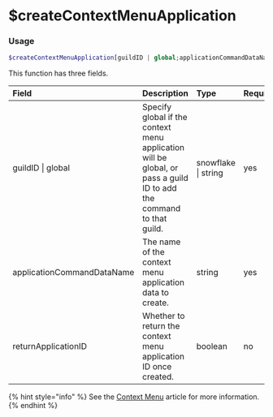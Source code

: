 # $createContextMenuApplication
### Usage
```php
$createContextMenuApplication[guildID | global;applicationCommandDataName;returnApplicationID]
```
This function has three fields.

| Field | Description | Type | Required
| :---- | :---- | :---- | :----
| guildID \| global | Specify global if the context menu application will be global, or pass a guild ID to add the command to that guild. | snowflake \| string | yes
| applicationCommandDataName | The name of the context menu application data to create. | string | yes
| returnApplicationID | Whether to return the context menu application ID once created. | boolean | no

{% hint style="info" %}
See the [Context Menu](/src/guides/context-menus.md) article for more information.
{% endhint %}